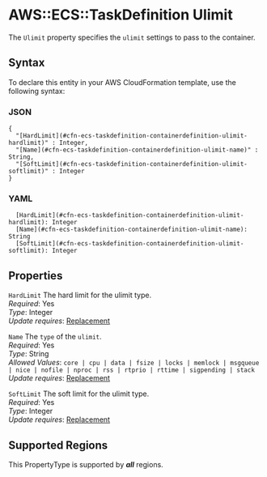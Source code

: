 # AWS::ECS::TaskDefinition Ulimit<a name="aws-properties-ecs-taskdefinition-containerdefinitions-ulimit"></a>

The `Ulimit` property specifies the `ulimit` settings to pass to the container\.

## Syntax<a name="aws-properties-ecs-taskdefinition-containerdefinitions-ulimit-syntax"></a>

To declare this entity in your AWS CloudFormation template, use the following syntax:

### JSON<a name="aws-properties-ecs-taskdefinition-containerdefinitions-ulimit-syntax.json"></a>

```
{
  "[HardLimit](#cfn-ecs-taskdefinition-containerdefinition-ulimit-hardlimit)" : Integer,
  "[Name](#cfn-ecs-taskdefinition-containerdefinition-ulimit-name)" : String,
  "[SoftLimit](#cfn-ecs-taskdefinition-containerdefinition-ulimit-softlimit)" : Integer
}
```

### YAML<a name="aws-properties-ecs-taskdefinition-containerdefinitions-ulimit-syntax.yaml"></a>

```
  [HardLimit](#cfn-ecs-taskdefinition-containerdefinition-ulimit-hardlimit): Integer
  [Name](#cfn-ecs-taskdefinition-containerdefinition-ulimit-name): String
  [SoftLimit](#cfn-ecs-taskdefinition-containerdefinition-ulimit-softlimit): Integer
```

## Properties<a name="aws-properties-ecs-taskdefinition-containerdefinitions-ulimit-properties"></a>

`HardLimit`  <a name="cfn-ecs-taskdefinition-containerdefinition-ulimit-hardlimit"></a>
The hard limit for the ulimit type\.  
*Required*: Yes  
*Type*: Integer  
*Update requires*: [Replacement](https://docs.aws.amazon.com/AWSCloudFormation/latest/UserGuide/using-cfn-updating-stacks-update-behaviors.html#update-replacement)

`Name`  <a name="cfn-ecs-taskdefinition-containerdefinition-ulimit-name"></a>
The `type` of the `ulimit`\.  
*Required*: Yes  
*Type*: String  
*Allowed Values*: `core | cpu | data | fsize | locks | memlock | msgqueue | nice | nofile | nproc | rss | rtprio | rttime | sigpending | stack`  
*Update requires*: [Replacement](https://docs.aws.amazon.com/AWSCloudFormation/latest/UserGuide/using-cfn-updating-stacks-update-behaviors.html#update-replacement)

`SoftLimit`  <a name="cfn-ecs-taskdefinition-containerdefinition-ulimit-softlimit"></a>
The soft limit for the ulimit type\.  
*Required*: Yes  
*Type*: Integer  
*Update requires*: [Replacement](https://docs.aws.amazon.com/AWSCloudFormation/latest/UserGuide/using-cfn-updating-stacks-update-behaviors.html#update-replacement)

## Supported Regions

This PropertyType is supported by ***all*** regions.